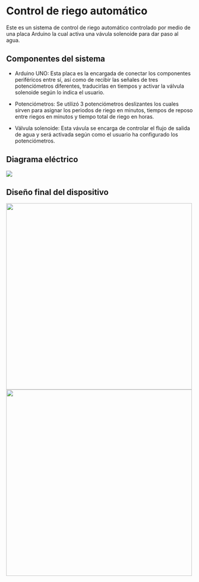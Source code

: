 # Control de riego automático

Este es un sistema de control de riego automático controlado por medio de una placa Arduino la cual activa una vávula solenoide para dar paso al agua.

## Componentes del sistema

- Arduino UNO: Esta placa es la encargada de conectar los componentes periféricos entre sí, así como de recibir las señales de tres potenciómetros diferentes, traducirlas en tiempos y activar la válvula solenoide según lo indica el usuario.

- Potenciómetros: Se utilizó 3 potenciómetros deslizantes los cuales sirven para asignar los periodos de riego en minutos, tiempos de reposo entre riegos en minutos y tiempo total de riego en horas.

- Válvula solenoide: Esta vávula se encarga de controlar el flujo de salida de agua y será activada según como el usuario ha configurado los potenciómetros.

## Diagrama eléctrico

<img src= "https://user-images.githubusercontent.com/111079577/184252141-aede13ff-043c-4a58-a48e-defff4da7da2.png"/>

## Diseño final del dispositivo
<img src= "https://user-images.githubusercontent.com/111079577/184252262-b5d0dde3-fed5-4cde-9b86-89ff49078f92.png" width=500/> <img src= "https://user-images.githubusercontent.com/111079577/184252277-448b6da5-ede4-464d-9d4c-068a05deeb0a.png" width=500/>

